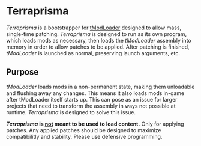 # Terraprisma
_Terraprisma_ is a bootstrapper for [tModLoader](https://github.com/tModLoader/tModLoader) designed to allow mass, single-time patching. _Terraprisma_ is designed to run as its own program, which loads mods as necessary, then loads the _tModLoader_ assembly into memory in order to allow patches to be applied. After patching is finished, _tModLoader_ is launched as normal, preserving launch arguments, etc.

## Purpose
_tModLoader_ loads mods in a non-permanent state, making them unloadable and flushing away any changes. This means it also loads mods in-game after tModLoader itself starts up. This can pose as an issue for larger projects that need to transform the assembly in ways not possible at runtime. _Terraprisma_ is designed to solve this issue.

**_Terraprisma_ is <ins>not</ins> meant to be used to load content.** Only for applying patches. Any applied patches should be designed to maximize compatibilitly and stability. Please use defensive programming.
